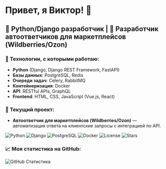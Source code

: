 # Привет, я Виктор! 👋

## 🐍 Python/Django разработчик | 🤖 Разработчик автоответчиков для маркетплейсов (Wildberries/Ozon)

### 🔧 Технологии, с которыми работаю:
- **Python** (Django, Django REST Framework, FastAPI)
- **Базы данных**: PostgreSQL, Redis
- **Очереди задач**: Celery, RabbitMQ
- **Контейнеризация**: Docker
- **API**: RESTful APIs, GraphQL
- **Frontend**: HTML, CSS, JavaScript (Vue.js, React)

### 🔭 Текущий проект:
- **Автоответчик для маркетплейсов (Wildberries/Ozon)** — автоматизация ответа на клиентские запросы с интеграцией по API.

![Python](https://img.shields.io/badge/Python-3.11-blue)
![Django](https://img.shields.io/badge/Django-5.1-green)
![PostgreSQL](https://img.shields.io/badge/PostgreSQL-14-blue)
![Docker](https://img.shields.io/badge/Docker-blue)
![License](https://img.shields.io/github/license/Lagbag/repository)
![Stars](https://img.shields.io/github/stars/Lagbag/repository?style=social)


### 📈 Моя статистика на GitHub:
![GitHub Статистика](https://github-readme-stats.vercel.app/api?username=Lagbag&show_icons=true&theme=dark)
